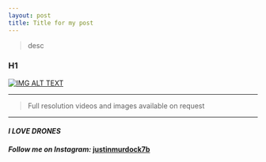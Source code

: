 ```yaml
---
layout: post
title: Title for my post
---
```


> desc

### H1

<a href="http://www.youtube.com/watch?feature=player_embedded&v=__YOUTUBE__VIDEO__CODE__target=_blank"><img src="http://img.youtube.com/vi/__YOUTUBE__VIDEO__CODE__/0.jpg" alt="IMG ALT TEXT" style="max-width:100%; border: 20" /></a>

___

> Full resolution videos and images available on request
___

#### _**I LOVE DRONES**_
#### _Follow me on Instagram:_ [**justinmurdock7b**](https://www.instagram.com/justinmurdock7b/?hl=en)

